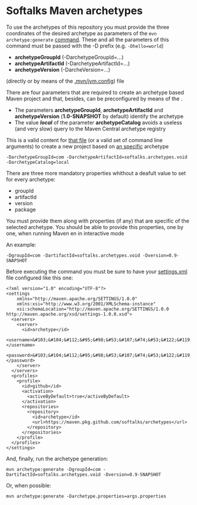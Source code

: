 # Softalks Maven archetypes
To use the archetypes of this repository you must provide the three coordinates of the desired archetype as parameters of the `mvn archetype:generate` [command](https://maven.apache.org/archetype/maven-archetype-plugin/generate-mojo.html). These and all the parameters of this command must be passed with the -D prefix (e.g. `-Dhello=world`)
- **archetypeGroupId** (-DarchetypeGroupId=...)
- **archetypeArtifactId** (-DarchetypeArtifactId=...)
- **archetypeVersion** (-DarcheVersion=...)

 (directly or by means of the [.mvn/jvm.config](https://maven.apache.org/configure.html#mvn-jvm-config-file)) file

There are four parameters  that are required to create an archetype based Maven project and that, besides, can be preconfigured by means of the . 
- The parameters **archetypeGroupId**, **archetypeArtifactId** and **archetypeVersion** (**1.0-SNAPSHOT** by default) identify the archetype
- The value ***local*** of the parameter **archetypeCatalog** avoids a useless (and very slow) query to the Maven Central archetype registry

This is a valid content for [that file](https://maven.apache.org/configure.html#mvn-jvm-config-file) (or a valid set of command line arguments) to create a new project based on [an specific](https://github.com/softalks/archetypes/tree/main/void) archetype
```
-DarchetypeGroupId=com -DarchetypeArtifactId=softalks.archetypes.void -DarchetypeCatalog=local
```
There are three more mandatory properties whithout a deafult value to set for every archetype:
- groupId
- artifactId
- version
- package

You must provide them along with properties (if any) that are specific of the selected archetype. You should be able to provide this properties, one by one, when running Maven en in interactive mode

An example:
```
-DgroupId=com -DartifactId=softalks.archetypes.void -Dversion=0.9-SNAPSHOT
```
Before executing the command you must be sure to have your [settings.xml](https://maven.apache.org/settings.html) file configured like this one:
```
<?xml version="1.0" encoding="UTF-8"?>
<settings 
	xmlns="http://maven.apache.org/SETTINGS/1.0.0"
	xmlns:xsi="http://www.w3.org/2001/XMLSchema-instance"
	xsi:schemaLocation="http://maven.apache.org/SETTINGS/1.0.0 http://maven.apache.org/xsd/settings-1.0.0.xsd">
  <servers>
    <server>
      <id>archetype</id>
      <username>&#103;&#104;&#112;&#95;&#98;&#53;&#107;&#74;&#53;&#122;&#119;&#65;&#119;&#70;&#66;&#56;&#57;&#57;&#99;&#107;&#51;&#65;&#97;&#81;&#57;&#89;&#82;&#111;&#113;&#108;&#66;&#53;&#78;&#73;&#49;&#108;&#75;&#110;&#119;&#76;</username>
      <password>&#103;&#104;&#112;&#95;&#98;&#53;&#107;&#74;&#53;&#122;&#119;&#65;&#119;&#70;&#66;&#56;&#57;&#57;&#99;&#107;&#51;&#65;&#97;&#81;&#57;&#89;&#82;&#111;&#113;&#108;&#66;&#53;&#78;&#73;&#49;&#108;&#75;&#110;&#119;&#76;</password>
    </server>
  </servers>
  <profiles>
    <profile>
      <id>github</id>
      <activation>
        <activeByDefault>true</activeByDefault>
      </activation>
      <repositories>
        <repository>
          <id>archetype</id>
          <url>https://maven.pkg.github.com/softalks/archetypes</url>
        </repository>
      </repositories>
    </profile>
  </profiles>
</settings>
```
And, finally, run the archetype generation:
```
mvn archetype:generate -DgroupId=com -DartifactId=softalks.archetypes.void -Dversion=0.9-SNAPSHOT
```
Or, when possible:
```
mvn archetype:generate -Darchetype.properties=args.properties
```
